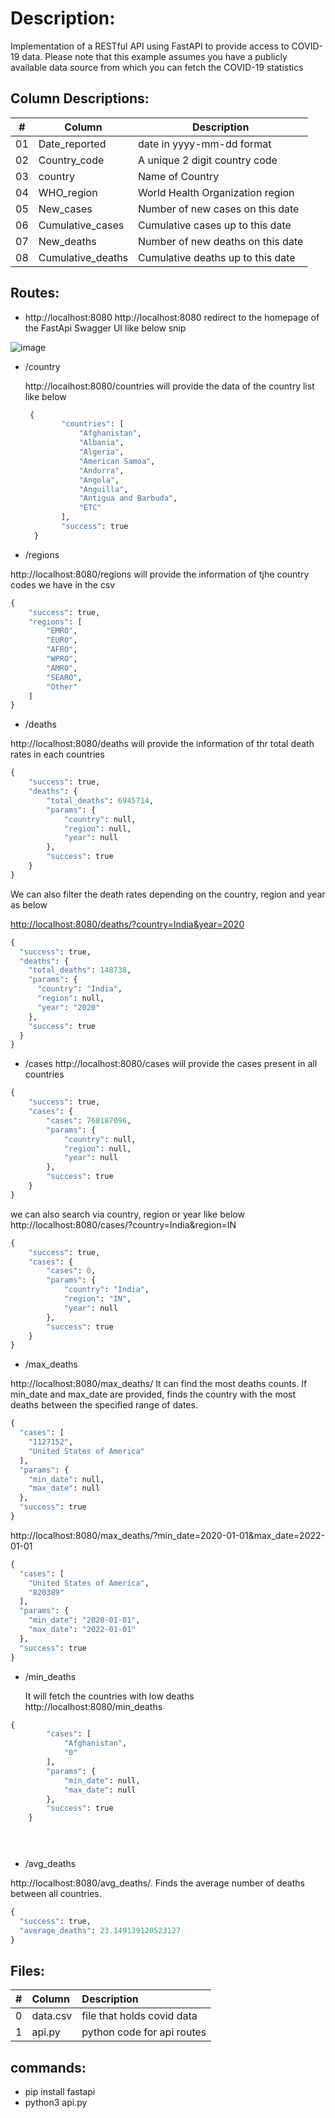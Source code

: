 
# Description:

Implementation of a RESTful API using FastAPI to provide access to COVID-19 data. Please note that this example assumes you have a publicly available data source from which you can fetch the COVID-19 statistics

## Column Descriptions:


|   #   | Column |  Description |
| :---: | ----------- | ---------------------- |
|    01  | Date_reported | date in yyyy-mm-dd format|  
|    02  |  Country_code |A unique 2 digit country code| 
|    03 |  country | Name of Country| 
|    04 | WHO_region	|World Health Organization region | 
|    05|  New_cases| Number of new cases on this date|
|    06|  Cumulative_cases| Cumulative cases up to this date |
|    07|  New_deaths| Number of new deaths on this date |
|    08|  Cumulative_deaths| Cumulative deaths up to this date |

## Routes:
* http://localhost:8080
http://localhost:8080 redirect to the homepage of the FastApi Swagger UI like below snip

![image](https://github.com/Nagavamshikrishna/4883-SoftwareTools-Naga/assets/70953975/8e5bf6cc-ce12-40dd-aa94-f610c45115bd)

* /country
  
  http://localhost:8080/countries will provide the data of the country list like below

  ```python
   {
          "countries": [
              "Afghanistan",
              "Albania",
              "Algeria",
              "American Samoa",
              "Andorra",
              "Angola",
              "Anguilla",
              "Antigua and Barbuda",
              "ETC"
          ],
          "success": true
    }
  ```

* /regions
    
http://localhost:8080/regions will provide the information of tjhe country codes we have in the csv
```python
{
    "success": true,
    "regions": [
        "EMRO",
        "EURO",
        "AFRO",
        "WPRO",
        "AMRO",
        "SEARO",
        "Other"
    ]
}
```

* /deaths
  
http://localhost:8080/deaths will provide the information of thr total death rates in each countries
```python
{
    "success": true,
    "deaths": {
        "total_deaths": 6945714,
        "params": {
            "country": null,
            "region": null,
            "year": null
        },
        "success": true
    }
}
```
We can also filter the death rates depending on the country, region and year as below

[http://localhost:8080/deaths/?country=India&year=2020](http://localhost:8080/deaths/?country=India&region=In&year=2020)
```python
{
  "success": true,
  "deaths": {
    "total_deaths": 148738,
    "params": {
      "country": "India",
      "region": null,
      "year": "2020"
    },
    "success": true
  }
}

```
* /cases
http://localhost:8080/cases will provide the cases present in all countries
```python
{
    "success": true,
    "cases": {
        "cases": 768187096,
        "params": {
            "country": null,
            "region": null,
            "year": null
        },
        "success": true
    }
}
```
we can also search via country, region or year like below
http://localhost:8080/cases/?country=India&region=IN 
```python
{
    "success": true,
    "cases": {
        "cases": 0,
        "params": {
            "country": "India",
            "region": "IN",
            "year": null
        },
        "success": true
    }
}
```

* /max_deaths
  
http://localhost:8080/max_deaths/
It can find the  most deaths counts. If min_date and max_date are provided, finds the country with the most deaths between the specified range of dates.

```python
{
  "cases": [
    "1127152",
    "United States of America"
  ],
  "params": {
    "min_date": null,
    "max_date": null
  },
  "success": true
}
```
http://localhost:8080/max_deaths/?min_date=2020-01-01&max_date=2022-01-01

```python
{
  "cases": [
    "United States of America",
    "820389"
  ],
  "params": {
    "min_date": "2020-01-01",
    "max_date": "2022-01-01"
  },
  "success": true
}
```

* /min_deaths

  It will fetch the countries with low deaths
  http://localhost:8080/min_deaths

```python
{
        "cases": [
            "Afghanistan",
            "0"
        ],
        "params": {
            "min_date": null,
            "max_date": null
        },
        "success": true
    }


  
```

* /avg_deaths

http://localhost:8080/avg_deaths/. Finds the average number of deaths between all countries.

```python
{
  "success": true,
  "average_deaths": 23.149139120523127
}
```
## Files:

|  #  | Column            | Description                       |
| :-: | :---------------- | :-------------------------------- |
|  0  | data.csv | file that holds covid data       |
|  1  | api.py     |  python code for api routes     |

## commands:
* pip install fastapi
* python3 api.py
